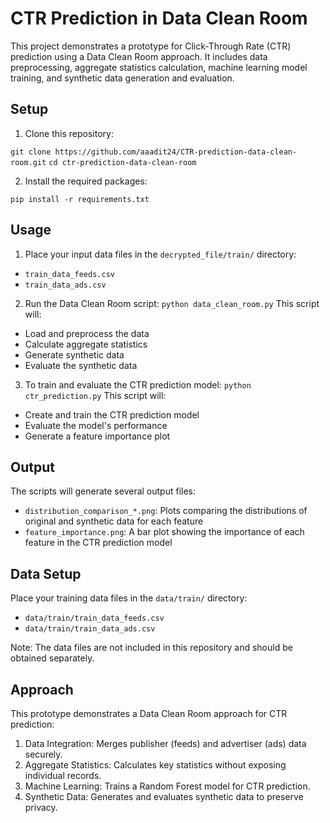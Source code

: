 # CTR Prediction in Data Clean Room

This project demonstrates a prototype for Click-Through Rate (CTR) prediction using a Data Clean Room approach. It includes data preprocessing, aggregate statistics calculation, machine learning model training, and synthetic data generation and evaluation.

## Setup

1. Clone this repository:

`git clone https://github.com/aaadit24/CTR-prediction-data-clean-room.git`
`cd ctr-prediction-data-clean-room`

2. Install the required packages:

`pip install -r requirements.txt`

## Usage

1. Place your input data files in the `decrypted_file/train/` directory:
- `train_data_feeds.csv`
- `train_data_ads.csv`

2. Run the Data Clean Room script:
`python data_clean_room.py`
This script will:
- Load and preprocess the data
- Calculate aggregate statistics
- Generate synthetic data
- Evaluate the synthetic data

3. To train and evaluate the CTR prediction model:
`python ctr_prediction.py`
This script will:
- Create and train the CTR prediction model
- Evaluate the model's performance
- Generate a feature importance plot

## Output

The scripts will generate several output files:
- `distribution_comparison_*.png`: Plots comparing the distributions of original and synthetic data for each feature
- `feature_importance.png`: A bar plot showing the importance of each feature in the CTR prediction model

## Data Setup

Place your training data files in the `data/train/` directory:
- `data/train/train_data_feeds.csv`
- `data/train/train_data_ads.csv`

Note: The data files are not included in this repository and should be obtained separately.

## Approach

This prototype demonstrates a Data Clean Room approach for CTR prediction:

1. Data Integration: Merges publisher (feeds) and advertiser (ads) data securely.
2. Aggregate Statistics: Calculates key statistics without exposing individual records.
3. Machine Learning: Trains a Random Forest model for CTR prediction.
4. Synthetic Data: Generates and evaluates synthetic data to preserve privacy.
